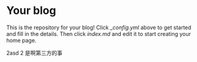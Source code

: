 # Your blog

This is the repository for your blog! Click *_config.yml* above to get started and fill in the details. Then click *index.md* and edit it to start creating your home page.

2asd
2
是啊第三方的事
